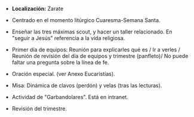 [nombre]: <> (Campa de Semana Santa)
[sidebar]: <> (Campa Semana Santa)
[icon]: <> (fa-cross)
[exit]: <> (exit)

- **Localización:** Zarate
- Centrado en el momento litúrgico Cuaresma-Semana Santa.

- Enseñar las tres máximas scout, y hacer un taller relacionado. En "seguir a Jesús" referencia a la vida religiosa.

- Primer día de equipos: Reunión para explicarles qué es / Ir a verles / Reunión de revisión del día de equipos y trimestre (panfleto)/ No puede faltar una pregunta sobre la línea de fe.

- Oración especial. (ver Anexo Eucaristías).

- Misa: Dinámica de clavos (perdón) y velas (tras las lecturas).

- Actividad de "Garbandolares". Está en intranet.

- Revisión del trimestre.